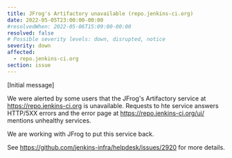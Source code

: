 ```yaml
---
title: JFrog's Artifactory unavailable (repo.jenkins-ci.org)
date: 2022-05-05T23:00:00-00:00
#resolvedWhen: 2022-05-06T15:09:00-00:00
resolved: false
# Possible severity levels: down, disrupted, notice
severity: down
affected:
  - repo.jenkins-ci.org
section: issue
---
```

<!-- [Closing message]
JFrogs resolve the issue by restarting the server dealing with the UI -->

[Initial message]
<!-- markdown-link-check-disable-next-line -->
We were alerted by some users that the JFrog's Artifactory service at <https://repo.jenkins-ci.org> is unavailable.
Requests to hte service answers HTTP/5XX errors and the error page at <https://repo.jenkins-ci.org/ui/> mentions unhealthy services.

We are working with JFrog to put this service back.

See <https://github.com/jenkins-infra/helpdesk/issues/2920> for more details.
